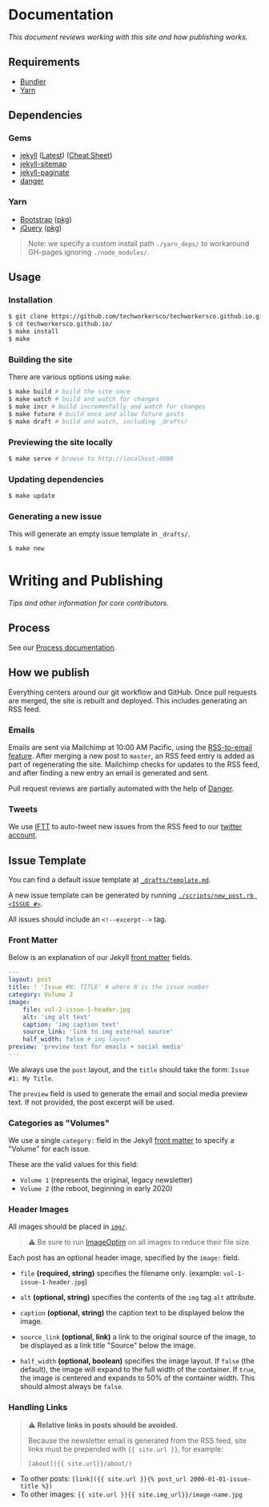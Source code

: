 # Documentation

*This document reviews working with this site and how publishing works.*

## Requirements

- [Bundler](https://bundler.io)
- [Yarn](https://yarnpkg.com/en/)

## Dependencies

### Gems

- [jekyll](https://jekyllrb.com) ([Latest](https://github.com/jekyll/jekyll/releases/latest)) ([Cheat Sheet](https://learn.cloudcannon.com/jekyll-cheat-sheet/))
- [jekyll-sitemap](https://github.com/jekyll/jekyll-sitemap)
- [jekyll-paginate](https://github.com/jekyll/jekyll-paginate)
- [danger](https://danger.systems/ruby/)

### Yarn

- [Bootstrap](https://getbootstrap.com) ([pkg](https://yarnpkg.com/en/package/bootstrap))
- [jQuery](https://jquery.com) ([pkg](https://yarnpkg.com/en/package/jquery))

> Note: we specify a custom install path `./yarn_deps/` to workaround GH-pages ignoring `./node_modules/`.

## Usage

### Installation

```bash
$ git clone https://github.com/techworkersco/techworkersco.github.io.git
$ cd techworkersco.github.io/
$ make install
$ make
```

### Building the site

There are various options using `make`:

```bash
$ make build # build the site once
$ make watch # build and watch for changes
$ make incr # build incrementally and watch for changes
$ make future # build once and allow future posts
$ make draft # build and watch, including _drafts/
```

### Previewing the site locally

```bash
$ make serve # browse to http://localhost:4000
```

### Updating dependencies

```bash
$ make update
```

### Generating a new issue

This will generate an empty issue template in `_drafts/`.

```bash
$ make new
```

# Writing and Publishing

*Tips and other information for core contributors.*

## Process

See our [Process documentation](https://github.com/techworkersco/techworkersco.github.io/blob/master/.github/PROCESS.md).

## How we publish

Everything centers around our git workflow and GitHub. Once pull requests are merged, the site is rebuilt and deployed. This includes generating an RSS feed.

### Emails

Emails are sent via Mailchimp at 10:00 AM Pacific, using the [RSS-to-email feature](https://mailchimp.com/features/rss-to-email/). After merging a new post to `master`, an RSS feed entry is added as part of regenerating the site. Mailchimp checks for updates to the RSS feed, and after finding a new entry an email is generated and sent.

Pull request reviews are partially automated with the help of [Danger](https://danger.systems/ruby/).

### Tweets

We use [IFTT](https://ifttt.com) to auto-tweet new issues from the RSS feed to our [twitter account](https://twitter.com/twcnewsletter).

## Issue Template

You can find a default issue template at [`_drafts/template.md`](https://github.com/techworkersco/techworkersco.github.io/blob/master/_drafts/template.md).

A new issue template can be generated by running [`./scripts/new_post.rb <ISSUE #>`](https://github.com/techworkersco/techworkersco.github.io/blob/master/scripts/new_post.rb).

All issues should include an `<!--excerpt-->` tag.

### Front Matter

Below is an explanation of our Jekyll [front matter](https://jekyllrb.com/docs/front-matter/) fields.

```yaml
---
layout: post
title: ! 'Issue #N: TITLE' # where N is the issue number
category: Volume 2
image:
    file: vol-2-issue-1-header.jpg
    alt: 'img alt text'
    caption: 'img caption text'
    source_link: 'link to img external source'
    half_width: false # img layout
preview: 'preview text for emails + social media'
---
```

We always use the `post` layout, and the `title` should take the form: `Issue #1: My Title`.

The `preview` field is used to generate the email and social media preview text. If not provided, the post excerpt will be used.

### Categories as "Volumes"

We use a single `category:` field in the Jekyll [front matter](https://jekyllrb.com/docs/front-matter/) to specify a "Volume" for each issue.

These are the valid values for this field:

- `Volume 1` (represents the original, legacy newsletter)
- `Volume 2` (the reboot, beginning in early 2020)

### Header Images

All images should be placed in [`img/`](https://github.com/techworkersco/techworkersco.github.io/tree/master/img).

> :warning: Be sure to run [ImageOptim](https://imageoptim.com/mac) on all images to reduce their file size.

Each post has an optional header image, specified by the `image:` field.

- `file` **(required, string)** specifies the filename only. (example: `vol-1-issue-1-header.jpg`)

- `alt` **(optional, string)** specifies the contents of the `img` tag `alt` attribute.

- `caption` **(optional, string)** the caption text to be displayed below the image.

- `source_link` **(optional, link)** a link to the original source of the image, to be displayed as a link title "Source" below the image.

- `half_width` **(optional, boolean)** specifies the image layout. If `false` (the default), the image will expand to the full width of the container. If `true`, the image is centered and expands to 50% of the container width. This should almost always be `false`.

### Handling Links

> :warning: **Relative links in posts should be avoided.**
>
> Because the newsletter email is generated from the RSS feed, site links must be prepended with `{{ site.url }}`, for example:
>
> `[about]({{ site.url}}/about/)`

- To other posts: `[link]({{ site.url }}{% post_url 2000-01-01-issue-title %})`
- To other images: `{{ site.url }}{{ site.img_url}}/image-name.jpg`
